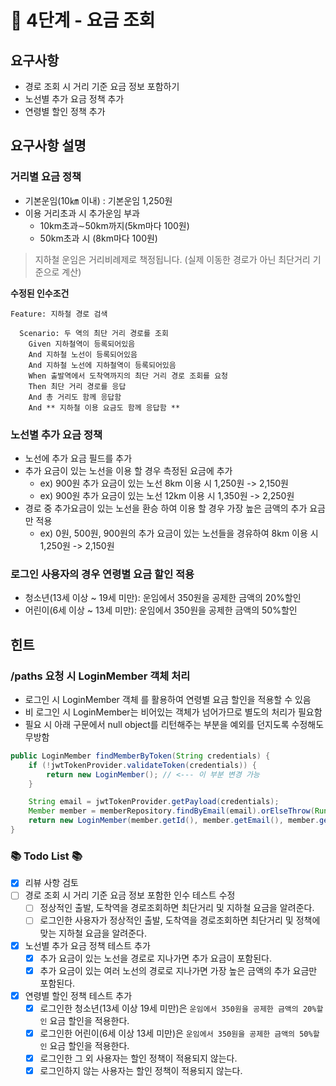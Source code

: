 # 🚀 4단계 - 요금 조회
## 요구사항
- 경로 조회 시 거리 기준 요금 정보 포함하기
- 노선별 추가 요금 정책 추가
- 연령별 할인 정책 추가

## 요구사항 설명
### 거리별 요금 정책
- 기본운임(10㎞ 이내) : 기본운임 1,250원
- 이용 거리초과 시 추가운임 부과
  - 10km초과∼50km까지(5km마다 100원)
  - 50km초과 시 (8km마다 100원)
> 지하철 운임은 거리비례제로 책정됩니다. (실제 이동한 경로가 아닌 최단거리 기준으로 계산)

**수정된 인수조건**
```shell
Feature: 지하철 경로 검색

  Scenario: 두 역의 최단 거리 경로를 조회
    Given 지하철역이 등록되어있음
    And 지하철 노선이 등록되어있음
    And 지하철 노선에 지하철역이 등록되어있음
    When 출발역에서 도착역까지의 최단 거리 경로 조회를 요청
    Then 최단 거리 경로를 응답
    And 총 거리도 함께 응답함
    And ** 지하철 이용 요금도 함께 응답함 **
```

### 노선별 추가 요금 정책
- 노선에 추가 요금 필드를 추가
- 추가 요금이 있는 노선을 이용 할 경우 측정된 요금에 추가
  - ex) 900원 추가 요금이 있는 노선 8km 이용 시 1,250원 -> 2,150원
  - ex) 900원 추가 요금이 있는 노선 12km 이용 시 1,350원 -> 2,250원
- 경로 중 추가요금이 있는 노선을 환승 하여 이용 할 경우 가장 높은 금액의 추가 요금만 적용
  - ex) 0원, 500원, 900원의 추가 요금이 있는 노선들을 경유하여 8km 이용 시 1,250원 -> 2,150원

### 로그인 사용자의 경우 연령별 요금 할인 적용
- 청소년(13세 이상 ~ 19세 미만): 운임에서 350원을 공제한 금액의 20%할인
- 어린이(6세 이상 ~ 13세 미만): 운임에서 350원을 공제한 금액의 50%할인

## 힌트
### /paths 요청 시 LoginMember 객체 처리
- 로그인 시 LoginMember 객체 를 활용하여 연령별 요금 할인을 적용할 수 있음
- 비 로그인 시 LoginMember는 비어있는 객체가 넘어가므로 별도의 처리가 필요함
- 필요 시 아래 구문에서 null object를 리턴해주는 부분을 예외를 던지도록 수정해도 무방함
```java
public LoginMember findMemberByToken(String credentials) {
    if (!jwtTokenProvider.validateToken(credentials)) {
        return new LoginMember(); // <--- 이 부분 변경 가능
    }

    String email = jwtTokenProvider.getPayload(credentials);
    Member member = memberRepository.findByEmail(email).orElseThrow(RuntimeException::new);
    return new LoginMember(member.getId(), member.getEmail(), member.getAge());
}
```

### 📚 Todo List 📚
- [x] 리뷰 사항 검토
- [ ] 경로 조회 시 거리 기준 요금 정보 포함한 인수 테스트 수정
  - [ ] 정상적인 출발, 도착역을 경로조회하면 최단거리 및 지하철 요금을 알려준다.
  - [ ] 로그인한 사용자가 정상적인 출발, 도착역을 경로조회하면 최단거리 및 정책에 맞는 지하철 요금을 알려준다.
- [x] 노선별 추가 요금 정책 테스트 추가
  - [x] 추가 요금이 있는 노선을 경로로 지나가면 추가 요금이 포함된다.
  - [x] 추가 요금이 있는 여러 노선의 경로로 지나가면 가장 높은 금액의 추가 요금만 포함된다.
- [x] 연령별 할인 정책 테스트 추가
  - [x] 로그인한 청소년(13세 이상 19세 미만)은 `운임에서 350원을 공제한 금액의 20%할인` 요금 할인을 적용한다.
  - [x] 로그인한 어린이(6세 이상 13세 미만)은 `운임에서 350원을 공제한 금액의 50%할인` 요금 할인을 적용한다.
  - [x] 로그인한 그 외 사용자는 할인 정책이 적용되지 않는다.
  - [x] 로그인하지 않는 사용자는 할인 정책이 적용되지 않는다.
